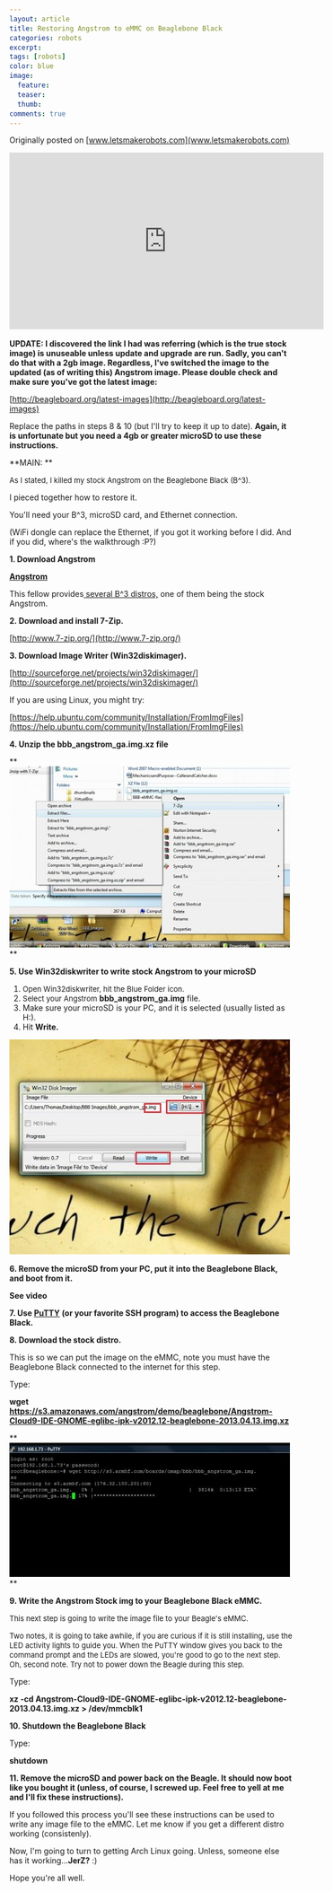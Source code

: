 ```yaml
---
layout: article
title: Restoring Angstrom to eMMC on Beaglebone Black
categories: robots
excerpt:
tags: [robots]
color: blue
image:
  feature:
  teaser:
  thumb:
comments: true
---
```


Originally posted on [www.letsmakerobots.com](www.letsmakerobots.com)

<div class="flex-video">
<iframe width="560" height="315" src="https://www.youtube.com/embed/-UuNNiwHWFU" frameborder="0" allowfullscreen></iframe>
</div>

**UPDATE: I discovered the link I had was referring (which is the true stock image) is unuseable unless update and upgrade are run.  Sadly, you can't do that with a 2gb image.  Regardless, I've switched the image to the updated (as of writing this) Angstrom image.  Please double check and make sure you've got the latest image:**

[http://beagleboard.org/latest-images](http://beagleboard.org/latest-images)

Replace the paths in steps 8 & 10 (but I'll try to keep it up to date). **Again, it is unfortunate but you need a 4gb or greater microSD to use these instructions.**

**MAIN: **

<span style="font-size: 13px; line-height: 1.231;">As I stated, I killed my stock Angstrom on the Beaglebone Black (B^3).  </span>

I pieced together how to restore it.

You'll need your B^3, microSD card, and Ethernet connection.

(WiFi dongle can replace the Ethernet, if you got it working before I did.  And if you did, where's the walkthrough :P?)

**1. Download Angstrom**

**[Angstrom](http://s3.armhf.com/boards/omap/bbb/bbb_angstrom_ga.img.xz)**

This fellow provides[ several B^3 distros,](http://www.armhf.com/index.php/download/) one of them being the stock Angstrom.

**2. Download and install 7-Zip.**

[http://www.7-zip.org/](http://www.7-zip.org/)

**3. Download Image Writer (Win32diskimager).**

[http://sourceforge.net/projects/win32diskimager/](http://sourceforge.net/projects/win32diskimager/)

If you are using Linux, you might try:

[https://help.ubuntu.com/community/Installation/FromImgFiles](https://help.ubuntu.com/community/Installation/FromImgFiles)

**4. Unzip the bbb_angstrom_ga.img.xz file**

**![](/images/Unzip_with_7-Zip.jpg)
**

**5. Use Win32diskwriter to write stock Angstrom to your microSD**

1.  <span style="font-size: 13px; line-height: 1.231;">Open Win32diskwriter, hit the Blue Folder icon.</span>
2.  <span style="font-size: 13px; line-height: 1.231;">Select your Angstrom </span>**bbb_angstrom_ga.img** file.
3.  Make sure your microSD is your PC, and it is selected (usually listed as H:).
4.  Hit **Write.**

![](/images/win32diskimager.jpg)

**6. Remove the microSD from your PC, put it into the Beaglebone Black, and boot from it.**

**See video**

**7. Use [PuTTY](http://www.chiark.greenend.org.uk/~sgtatham/putty/download.html) (or your favorite SSH program) to access the Beaglebone Black.**

**8. Download the stock distro.**

This is so we can put the image on the eMMC, note you must have the Beaglebone Black connected to the internet for this step.

Type:

**wget https://s3.amazonaws.com/angstrom/demo/beaglebone/Angstrom-Cloud9-IDE-GNOME-eglibc-ipk-v2012.12-beaglebone-2013.04.13.img.xz**

**![](/images/Download_Stock_on_PuTTY.jpg)
**

**9. Write the Angstrom Stock img to your Beaglebone Black eMMC.**

<span style="font-size: 13px; line-height: 1.231;">This next step is going to write the image file to your Beagle's eMMC.  </span>

<span style="font-size: 13px; line-height: 1.231;">Two notes, it is going to take awhile, if you are curious if it is still installing, use the LED activity lights to guide you.  When the PuTTY window gives you back to the command prompt and the LEDs are slowed, you're good to go to the next step.  Oh, second note.  Try not to power down the Beagle during this step.</span>

Type:

**xz -cd Angstrom-Cloud9-IDE-GNOME-eglibc-ipk-v2012.12-beaglebone-2013.04.13.img.xz > /dev/mmcblk1**

**10. Shutdown the Beaglebone Black**

Type:

**shutdown**

**11. Remove the microSD and power back on the Beagle.  It should now boot like you bought it (unless, of course, I screwed up.  Feel free to yell at me and I'll fix these instructions).**

If you followed this process you'll see these instructions can be used to write any image file to the eMMC.  Let me know if you get a different distro working (consistenly).  

Now, I'm going to turn to getting Arch Linux going.  Unless, someone else has it working...**JerZ?** :)

Hope you're all well.
